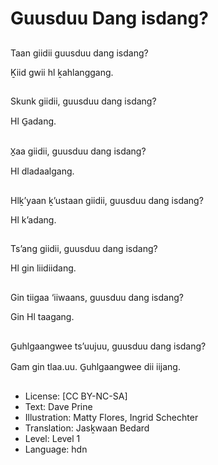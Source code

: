 # Guusduu Dang isdang?

##
Taan giidii guusduu dang isdang?

Ḵiid gwii hl ḵahlanggang.

##
Skunk giidii, guusduu dang isdang?

Hl G̱adang.

##
X̱aa giidii, guusduu dang isdang?

Hl dladaalgang.

##
Hlḵ’yaan ḵ’ustaan giidii, guusduu dang isdang?

Hl k’adang.

##
Ts’ang giidii, guusduu dang isdang?

Hl gin liidiidang.

##
Gin tiigaa ‘iiwaans, guusduu dang isdang?

Gin Hl taagang.

##
G̱uhlgaangwee ts’uujuu, guusduu dang isdang?

Gam gin tlaa.uu. G̱uhlgaangwee dii iijang.

##
* License: [CC BY-NC-SA]
* Text: Dave Prine
* Illustration: Matty Flores, Ingrid Schechter
* Translation: Jasḵwaan Bedard
* Level: Level 1
* Language: hdn
